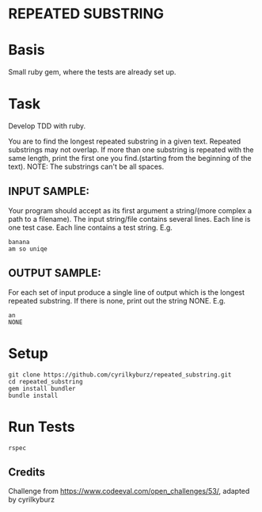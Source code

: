 # REPEATED SUBSTRING

# Basis

Small ruby gem, where the tests are already set up.

# Task

Develop TDD with ruby.

You are to find the longest repeated substring in a given text. Repeated substrings may not overlap. If more than one substring is repeated with the same length, print the first one you find.(starting from the beginning of the text).
NOTE: The substrings can't be all spaces.


## INPUT SAMPLE:

Your program should accept as its first argument a string/(more complex a path to a filename). The input string/file contains several lines. Each line is one test case. Each line contains a test string. E.g.

```
banana
am so uniqe
```

## OUTPUT SAMPLE:

For each set of input produce a single line of output which is the longest repeated substring. If there is none, print out the string NONE. E.g.

```
an
NONE
```

# Setup

```
git clone https://github.com/cyrilkyburz/repeated_substring.git
cd repeated_substring
gem install bundler
bundle install
```

# Run Tests

```
rspec
```

## Credits

Challenge from https://www.codeeval.com/open_challenges/53/, adapted by cyrilkyburz
